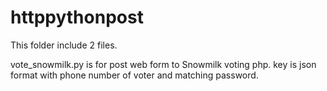 httppythonpost
==============

This folder include 2 files. 

vote_snowmilk.py is for post web form to Snowmilk voting php. 
key is json format with phone number of voter and matching password.

